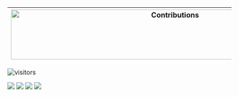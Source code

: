| <img src="https://raw.githubusercontent.com/nilfalse/nilfalse/master/contributions.gif" alt="Contributions" width="722px" height="112px" /> |
| ------------------------------------------------------------------------------------------------------------------------------------------- |

![visitors](https://counter.gofiber.io/badge/fenny/fenny)

![](https://github-readme-stats.vercel.app/api?username=fenny&show_icons=true&theme=tokyonight&line_height=27)
![](https://github-readme-stats.vercel.app/api/top-langs/?username=fenny&hide=css,java,html&theme=tokyonight)
[![](https://github-readme-stats.vercel.app/api/pin/?username=gofiber&repo=fiber&theme=tokyonight)](https://github.com/gofiber/fiber)
[![](https://github-readme-stats.vercel.app/api/pin/?username=castjs&repo=castjs&theme=tokyonight)](https://github.com/castjs/castjs)
